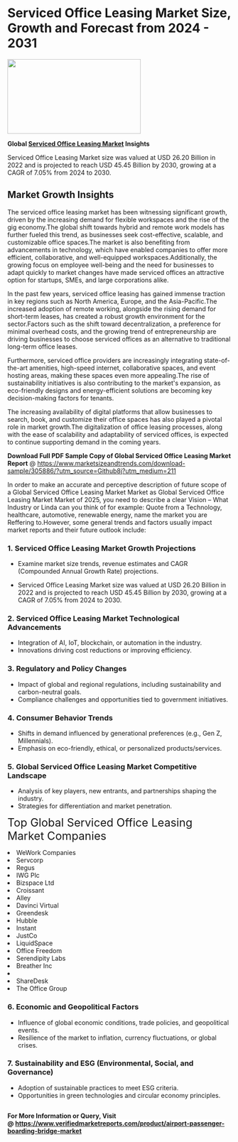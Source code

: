 <H1>Serviced Office Leasing Market Size, Growth and Forecast from 2024 - 2031</H1><img class="aligncenter size-medium wp-image-584254" src="https://thirdeyenews.in/wp-content/uploads/2024/09/Global-Market-Research-300x168.jpeg" alt="" width="300" height="168" /><p><strong>Global&nbsp;<a href="https://www.marketsizeandtrends.com/download-sample/305886/?utm_source=Github8j?utm_medium=211">Serviced Office Leasing Market</a> Insights</strong></p><p>Serviced Office Leasing Market size was valued at USD 26.20 Billion in 2022 and is projected to reach USD 45.45 Billion by 2030, growing at a CAGR of 7.05% from 2024 to 2030.</p><p><h2>Market Growth Insights</h2> <p>The serviced office leasing market has been witnessing significant growth, driven by the increasing demand for flexible workspaces and the rise of the gig economy.The global shift towards hybrid and remote work models has further fueled this trend, as businesses seek cost-effective, scalable, and customizable office spaces.The market is also benefiting from advancements in technology, which have enabled companies to offer more efficient, collaborative, and well-equipped workspaces.Additionally, the growing focus on employee well-being and the need for businesses to adapt quickly to market changes have made serviced offices an attractive option for startups, SMEs, and large corporations alike.</p> <p>In the past few years, serviced office leasing has gained immense traction in key regions such as North America, Europe, and the Asia-Pacific.The increased adoption of remote working, alongside the rising demand for short-term leases, has created a robust growth environment for the sector.Factors such as the shift toward decentralization, a preference for minimal overhead costs, and the growing trend of entrepreneurship are driving businesses to choose serviced offices as an alternative to traditional long-term office leases.</p> <p>Furthermore, serviced office providers are increasingly integrating state-of-the-art amenities, high-speed internet, collaborative spaces, and event hosting areas, making these spaces even more appealing.The rise of sustainability initiatives is also contributing to the market's expansion, as eco-friendly designs and energy-efficient solutions are becoming key decision-making factors for tenants.</p> <p>The increasing availability of digital platforms that allow businesses to search, book, and customize their office spaces has also played a pivotal role in market growth.The digitalization of office leasing processes, along with the ease of scalability and adaptability of serviced offices, is expected to continue supporting demand in the coming years.</p> <p><span class=""><strong>Download Full PDF Sample Copy of Global Serviced Office Leasing Market Report</strong> @ <a href="https://www.marketsizeandtrends.com/download-sample/305886/?utm_source=Github8j?utm_medium=211" target="_blank">https://www.marketsizeandtrends.com/download-sample/305886/?utm_source=Github8j?utm_medium=211</a></span></p><p>In order to make an accurate and perceptive description of future scope of a Global&nbsp;Serviced Office Leasing Market Market as Global&nbsp;Serviced Office Leasing Market Market of 2025, you need to describe a clear Vision &ndash; What Industry or Linda can you think of for example: Quote from a Technology, healthcare, automotive, renewable energy, name the market you are Reffering to.However, some general trends and factors usually impact market reports and their future outlook include:</p><h3>1.&nbsp;<strong>Serviced Office Leasing Market Growth Projections</strong></h3><ul><li>Examine market size trends, revenue estimates and CAGR (Compounded Annual Growth Rate) projections.</li><li><p>Serviced Office Leasing Market size was valued at USD 26.20 Billion in 2022 and is projected to reach USD 45.45 Billion by 2030, growing at a CAGR of 7.05% from 2024 to 2030.</p></li></ul><h3>2.&nbsp;<strong>Serviced Office Leasing Market Technological Advancements</strong></h3><ul><li>Integration of AI, IoT, blockchain, or automation in the industry.</li><li>Innovations driving cost reductions or improving efficiency.</li></ul><h3>3.&nbsp;<strong>Regulatory and Policy Changes</strong></h3><ul><li>Impact of global and regional regulations, including sustainability and carbon-neutral goals.</li><li>Compliance challenges and opportunities tied to government initiatives.</li></ul><h3>4.&nbsp;<strong>Consumer Behavior Trends</strong></h3><ul><li>Shifts in demand influenced by generational preferences (e.g., Gen Z, Millennials).</li><li>Emphasis on eco-friendly, ethical, or personalized products/services.</li></ul><h3>5.&nbsp;<strong>Global Serviced Office Leasing Market Competitive Landscape</strong></h3><ul><li>Analysis of key players, new entrants, and partnerships shaping the industry.</li><li>Strategies for differentiation and market penetration.</li></ul><p data-pm-slice="1 1 []"><span style="color: inherit; font-family: inherit; font-size: 25px;">Top Global Serviced Office Leasing Market Companies</span></p><div class="" data-test-id=""><p><li>WeWork Companies</li><li> Servcorp</li><li> Regus</li><li> IWG Plc</li><li> Bizspace Ltd</li><li> Croissant</li><li> Alley</li><li> Davinci Virtual</li><li> Greendesk</li><li> Hubble</li><li> Instant</li><li> JustCo</li><li> LiquidSpace</li><li> Office Freedom</li><li> Serendipity Labs</li><li> Breather Inc</li><li></li><li> ShareDesk</li><li> The Office Group</li></p></div><h3>6.&nbsp;<strong>Economic and Geopolitical Factors</strong></h3><ul><li>Influence of global economic conditions, trade policies, and geopolitical events.</li><li>Resilience of the market to inflation, currency fluctuations, or global crises.</li></ul><h3>7.&nbsp;<strong>Sustainability and ESG (Environmental, Social, and Governance)</strong></h3><ul><li>Adoption of sustainable practices to meet ESG criteria.</li><li>Opportunities in green technologies and circular economy principles.</li></ul><h2><strong style="font-size: 14px;">For More Information or Query, Visit @&nbsp;</strong><a style="background-color: #ffffff; font-size: 14px;" href="https://www.marketsizeandtrends.com/report/serviced-office-leasing-market/" target="_blank">https://www.verifiedmarketreports.com/product/airport-passenger-boarding-bridge-market</a></h2>
